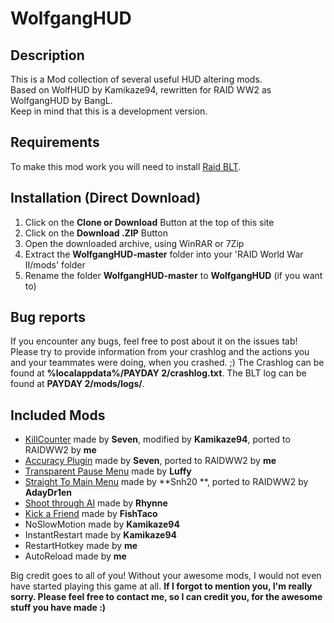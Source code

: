 # WolfgangHUD

## Description

This is a Mod collection of several useful HUD altering mods.  
Based on WolfHUD by Kamikaze94, rewritten for RAID WW2 as WolfgangHUD by BangL.  
Keep in mind that this is a development version.  

## Requirements

To make this mod work you will need to install [Raid BLT](https://modworkshop.net/mydownloads.php?action=view_down&did=21065).

## Installation (Direct Download)

1. Click on the **Clone or Download** Button at the top of this site
2. Click on the **Download .ZIP** Button
3. Open the downloaded archive, using WinRAR or 7Zip
4. Extract the **WolfgangHUD-master** folder into your 'RAID World War II/mods' folder
5. Rename the folder **WolfgangHUD-master** to **WolfgangHUD** (if you want to)

## Bug reports

If you encounter any bugs, feel free to post about it on the issues tab!
Please try to provide information from your crashlog and the actions you and your teammates were doing, when you crashed. ;)
The Crashlog can be found at **%localappdata%/PAYDAY 2/crashlog.txt**.
The BLT log can be found at **PAYDAY 2/mods/logs/**.

## Included Mods

* [KillCounter](https://bitbucket.org/pjal3urb/customhud/src) made by **Seven**, modified by **Kamikaze94**, ported to RAIDWW2 by **me**
* [Accuracy Plugin](https://bitbucket.org/pjal3urb/customhud/src) made by **Seven**, ported to RAIDWW2 by **me**
* [Transparent Pause Menu](https://modworkshop.net/mydownloads.php?action=view_down&did=21088) made by **Luffy**
* [Straight To Main Menu](https://modworkshop.net/mydownloads.php?action=view_down&did=21405) made by **Snh20 **, ported to RAIDWW2 by **AdayDr1en**
* [Shoot through AI](https://modworkshop.net/mydownloads.php?action=view_down&did=13463) made by **Rhynne**
* [Kick a Friend](https://modworkshop.net/mydownloads.php?action=view_down&did=15175) made by **FishTaco**
* NoSlowMotion made by **Kamikaze94**
* InstantRestart made by **Kamikaze94**
* RestartHotkey made by **me**
* AutoReload made by **me**

Big credit goes to all of you!
Without your awesome mods, I would not even have started playing this game at all.
**If I forgot to mention you, I'm really sorry.
Please feel free to contact me, so I can credit you, for the awesome stuff you have made :)**
